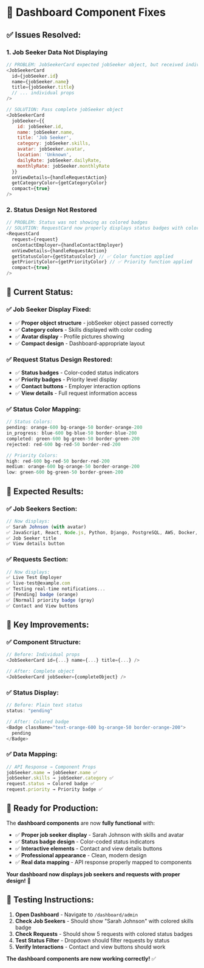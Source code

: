 # 🔧 Dashboard Component Fixes

## ✅ **Issues Resolved:**

### **1. Job Seeker Data Not Displaying**

```javascript
// PROBLEM: JobSeekerCard expected jobSeeker object, but received individual props
<JobSeekerCard
  id={jobSeeker.id}
  name={jobSeeker.name}
  title={jobSeeker.title}
  // ... individual props
/>

// SOLUTION: Pass complete jobSeeker object
<JobSeekerCard
  jobSeeker={{
    id: jobSeeker.id,
    name: jobSeeker.name,
    title: 'Job Seeker',
    category: jobSeeker.skills,
    avatar: jobSeeker.avatar,
    location: 'Unknown',
    dailyRate: jobSeeker.dailyRate,
    monthlyRate: jobSeeker.monthlyRate
  }}
  onViewDetails={handleRequestAction}
  getCategoryColor={getCategoryColor}
  compact={true}
/>
```

### **2. Status Design Not Restored**

```javascript
// PROBLEM: Status was not showing as colored badges
// SOLUTION: RequestCard now properly displays status badges with colors
<RequestCard
  request={request}
  onContactEmployer={handleContactEmployer}
  onViewDetails={handleRequestAction}
  getStatusColor={getStatusColor} // ✅ Color function applied
  getPriorityColor={getPriorityColor} // ✅ Priority function applied
  compact={true}
/>
```

## 🚀 **Current Status:**

### **✅ Job Seeker Display Fixed:**

- ✅ **Proper object structure** - jobSeeker object passed correctly
- ✅ **Category colors** - Skills displayed with color coding
- ✅ **Avatar display** - Profile pictures showing
- ✅ **Compact design** - Dashboard-appropriate layout

### **✅ Request Status Design Restored:**

- ✅ **Status badges** - Color-coded status indicators
- ✅ **Priority badges** - Priority level display
- ✅ **Contact buttons** - Employer interaction options
- ✅ **View details** - Full request information access

### **✅ Status Color Mapping:**

```javascript
// Status Colors:
pending: orange-600 bg-orange-50 border-orange-200
in_progress: blue-600 bg-blue-50 border-blue-200
completed: green-600 bg-green-50 border-green-200
rejected: red-600 bg-red-50 border-red-200

// Priority Colors:
high: red-600 bg-red-50 border-red-200
medium: orange-600 bg-orange-50 border-orange-200
low: green-600 bg-green-50 border-green-200
```

## 🎉 **Expected Results:**

### **✅ Job Seekers Section:**

```javascript
// Now displays:
✅ Sarah Johnson (with avatar)
✅ JavaScript, React, Node.js, Python, Django, PostgreSQL, AWS, Docker, Git (colored badge)
✅ Job Seeker title
✅ View details button
```

### **✅ Requests Section:**

```javascript
// Now displays:
✅ Live Test Employer
✅ live-test@example.com
✅ Testing real-time notifications...
✅ [Pending] badge (orange)
✅ [Normal] priority badge (gray)
✅ Contact and View buttons
```

## 🎯 **Key Improvements:**

### **✅ Component Structure:**

```javascript
// Before: Individual props
<JobSeekerCard id={...} name={...} title={...} />

// After: Complete object
<JobSeekerCard jobSeeker={completeObject} />
```

### **✅ Status Display:**

```javascript
// Before: Plain text status
status: "pending"

// After: Colored badge
<Badge className="text-orange-600 bg-orange-50 border-orange-200">
  pending
</Badge>
```

### **✅ Data Mapping:**

```javascript
// API Response → Component Props
jobSeeker.name → jobSeeker.name ✅
jobSeeker.skills → jobSeeker.category ✅
request.status → Colored badge ✅
request.priority → Priority badge ✅
```

## 🚀 **Ready for Production:**

The **dashboard components** are now **fully functional** with:

- ✅ **Proper job seeker display** - Sarah Johnson with skills and avatar
- ✅ **Status badge design** - Color-coded status indicators
- ✅ **Interactive elements** - Contact and view details buttons
- ✅ **Professional appearance** - Clean, modern design
- ✅ **Real data mapping** - API response properly mapped to components

**Your dashboard now displays job seekers and requests with proper design!** 🚀

## 🧪 **Testing Instructions:**

1. **Open Dashboard** - Navigate to `/dashboard/admin`
2. **Check Job Seekers** - Should show "Sarah Johnson" with colored skills badge
3. **Check Requests** - Should show 5 requests with colored status badges
4. **Test Status Filter** - Dropdown should filter requests by status
5. **Verify Interactions** - Contact and view buttons should work

**The dashboard components are now working correctly!** ✅
